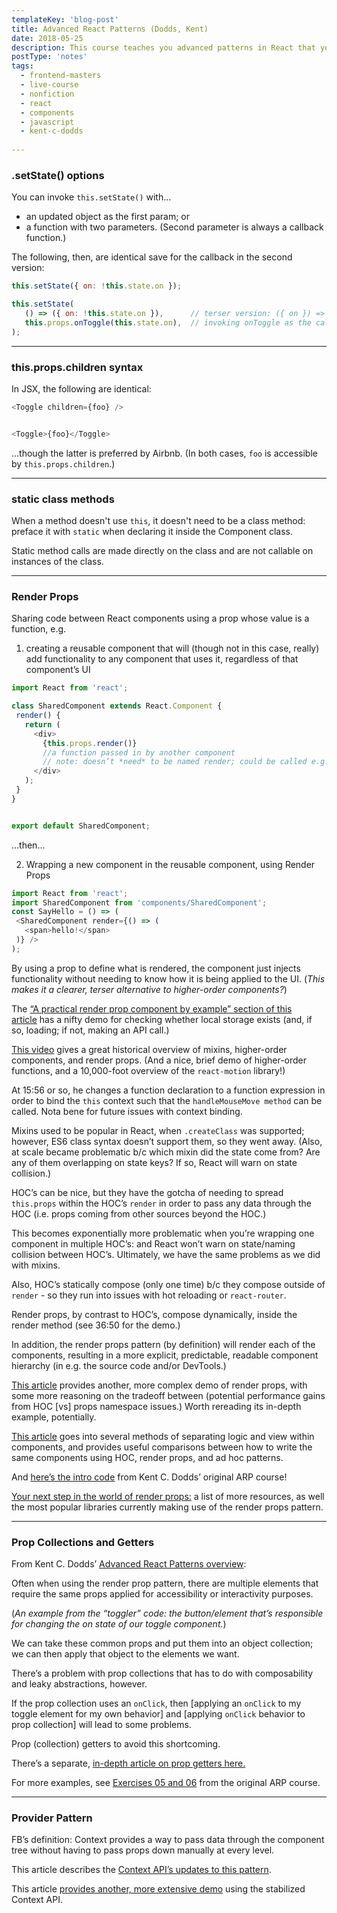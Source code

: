 ```yaml
---
templateKey: 'blog-post'
title: Advanced React Patterns (Dodds, Kent)
date: 2018-05-25
description: This course teaches you advanced patterns in React that you can use to make components that are simple, flexible, and enjoyable to work with.
postType: 'notes'
tags:
  - frontend-masters
  - live-course
  - nonfiction
  - react
  - components
  - javascript
  - kent-c-dodds
  
---
```


### .setState() options
You can invoke `this.setState()` with...
* an updated object as the first param; or 
* a function with two parameters. (Second parameter is always a callback function.)

The following, then, are identical save for the callback in the second version: 

```javascript
this.setState({ on: !this.state.on });

this.setState(
   () => ({ on: !this.state.on }),      // terser version: ({ on }) => ({ on: !on }) 
   this.props.onToggle(this.state.on),  // invoking onToggle as the callback function
);
```

---

### this.props.children syntax
In JSX, the following are identical: 

```javascript
<Toggle children={foo} />


<Toggle>{foo}</Toggle>
```

...though the latter is preferred by Airbnb. 
(In both cases, `foo` is accessible by `this.props.children`.)

---

### static class methods

When a method doesn't use `this`, it doesn't need to be a class method: preface it with `static` when declaring it inside the Component class.

Static method calls are made directly on the class and are not callable on instances of the class.

---

### Render Props

Sharing code between React components using a prop whose value is a function, e.g. 

1. creating a reusable component that will (though not in this case, really) add functionality to any component that uses it, regardless of that component’s UI

```javascript
import React from 'react';

class SharedComponent extends React.Component {
 render() {
   return (
     <div>
       {this.props.render()} 
       //a function passed in by another component
       // note: doesn’t *need* to be named render; could be called e.g. wrapThisInADiv
     </div>
   );
 }
}


export default SharedComponent;
```
...then...

2. Wrapping a new component in the reusable component, using Render Props

```javascript
import React from 'react';
import SharedComponent from 'components/SharedComponent';
const SayHello = () => (
 <SharedComponent render={() => (
   <span>hello!</span>
 )} />
);
```

By using a prop to define what is rendered, the component just injects functionality without needing to know how it is being applied to the UI. (_This makes it a clearer, terser alternative to higher-order components?_)

The [“A practical render prop component by example” section of this article](https://levelup.gitconnected.com/understanding-react-render-props-by-example-71f2162fd0f2) has a nifty demo for checking whether local storage exists (and, if so, loading; if not, making an API call.)

[This video](https://cdb.reacttraining.com/use-a-render-prop-50de598f11ce) gives a great historical overview of mixins, higher-order components, and render props. (And a nice, brief demo of higher-order functions, and a 10,000-foot overview of the `react-motion` library!)

At 15:56 or so, he changes a function declaration to a function expression in order to bind the `this` context such that the `handleMouseMove method` can be called. Nota bene for future issues with context binding.

Mixins used to be popular in React, when `.createClass` was supported; however, ES6 class syntax doesn’t support them, so they went away. (Also, at scale became problematic b/c which mixin did the state come from? Are any of them overlapping on state keys? If so, React will warn on state collision.)

HOC’s can be nice, but they have the gotcha of needing to spread `this.props` within the HOC’s `render` in order to pass any data through the HOC (i.e. props coming from other sources beyond the HOC.)

This becomes exponentially more problematic when you’re wrapping one component in multiple HOC’s: and React won’t warn on state/naming collision between HOC’s. Ultimately, we have the same problems as we did with mixins.

Also, HOC’s statically compose (only one time) b/c they compose outside of `render` - so they run into issues with hot reloading or `react-router`.

Render props, by contrast to HOC’s, compose dynamically, inside the render method (see 36:50 for the demo.)

In addition, the render props pattern (by definition) will render each of the components, resulting in a more explicit, predictable, readable component hierarchy (in e.g. the source code and/or DevTools.)

[This article](https://medium.com/merrickchristensen/function-as-child-components-5f3920a9ace9) provides another, more complex demo of render props, with some more reasoning on the tradeoff between (potential performance gains from HOC [vs] props namespace issues.) Worth rereading its in-depth example, potentially.

[This article](https://lucasmreis.github.io/blog/simple-react-patterns/) goes into several methods of separating logic and view within components, and provides useful comparisons between how to write the same components using HOC, render props, and ad hoc patterns.

And [here’s the intro code](https://github.com/kentcdodds/advanced-react-patterns-v2/blob/master/src/exercises-final/04.js) from Kent C. Dodds’ original ARP course!

[Your next step in the world of render props:](https://github.com/jaredpalmer/awesome-react-render-props) a list of more resources, as well the most popular libraries currently making use of the render props pattern.

---

### Prop Collections and Getters
From Kent C. Dodds’ [Advanced React Patterns overview](https://blog.kentcdodds.com/advanced-react-component-patterns-56af2b74bc5f):

Often when using the render prop pattern, there are multiple elements that require the same props applied for accessibility or interactivity purposes. 

(_An example from the “toggler” code: the button/element that’s responsible for changing the on state of our toggle component._)

We can take these common props and put them into an object collection; we can then apply that object to the elements we want.

There’s a problem with prop collections that has to do with composability and leaky abstractions, however. 

If the prop collection uses an `onClick`, then [applying an `onClick` to my toggle element for my own behavior] and [applying `onClick` behavior to prop collection] will lead to some problems. 

Prop (collection) getters to avoid this shortcoming. 

There’s a separate, [in-depth article on prop getters here.](https://blog.kentcdodds.com/how-to-give-rendering-control-to-users-with-prop-getters-549eaef76acf)

For more examples, see [Exercises 05 and 06](https://github.com/kentcdodds/advanced-react-patterns-v2/tree/master/src/exercises-final) from the original ARP course.
________________

### Provider Pattern

FB’s definition: Context provides a way to pass data through the component tree without having to pass props down manually at every level.

This article describes the [Context API’s updates to this pattern](https://www.robinwieruch.de/react-context-api/).

This article [provides another, more extensive demo](https://itnext.io/using-advanced-design-patterns-to-create-flexible-and-reusable-react-components-part-2-react-3c5662b997ab) using the stabilized Context API.